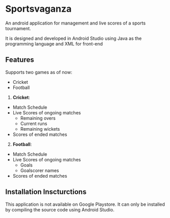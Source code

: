 # Sportsvaganza
An android application for management and live scores of a sports tournament.

It is designed and developed in Android Studio using Java as the programming language and XML for front-end

## Features
Supports two games as of now:
- Cricket
- Football

1. **Cricket**:
  - Match Schedule
  - Live Scores of ongoing matches
    - Remaining overs
    - Current runs
    - Remaining wickets
  - Scores of ended matches

2. **Football**:
  - Match Schedule
  - Live Scores of ongoing matches
    - Goals
    - Goalscorer names
  - Scores of ended matches

## Installation Inscturctions
This application is not available on Google Playstore. It can only be installed by compiling the source code using Android Studio.
